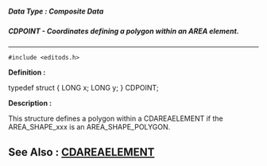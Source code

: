 ##### Data Type : Composite Data
##### CDPOINT - Coordinates defining a polygon within an AREA element.
---
```
#include <editods.h>
```

**Definition :**

typedef struct {
   LONG x;
   LONG y;
} CDPOINT;

**Description :**

This structure defines a polygon within a CDAREAELEMENT if the AREA_SHAPE_xxx is an AREA_SHAPE_POLYGON.


**See Also :**
[CDAREAELEMENT](/domino-c-api-docs/reference/Data/CDAREAELEMENT)
---
